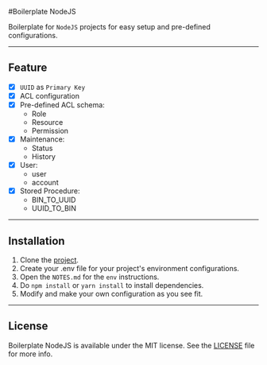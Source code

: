 #Boilerplate NodeJS

Boilerplate for `NodeJS` projects for easy setup and pre-defined configurations.

---

## Feature

- [x] `UUID` as `Primary Key`
- [x] ACL configuration
- [x] Pre-defined ACL schema:
    * Role
    * Resource
    * Permission
- [x] Maintenance:
    * Status
    * History
- [x] User:
    * user
    * account
- [x] Stored Procedure:
    * BIN_TO_UUID
    * UUID_TO_BIN

---

## Installation

1. Clone the [project](https://github.com/nferocious76/NodeJSBoilerPlate).
2. Create your .env file for your project's environment configurations.
3. Open the `NOTES.md` for the `env` instructions.
4. Do `npm install` or `yarn install` to install dependencies.
5. Modify and make your own configuration as you see fit.

---

## License

Boilerplate NodeJS is available under the MIT license. See the [LICENSE](https://github.com/nferocious76/NodeJSBoilerPlate/blob/master/LICENSE) file for more info.